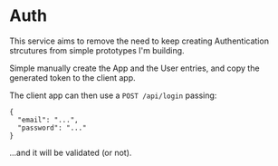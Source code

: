 # Auth

This service aims to remove the need to keep creating Authentication strcutures from simple prototypes I'm building.

Simple manually create the App and the User entries, and copy the generated token to the client app.

The client app can then use a `POST /api/login` passing:

```
{
  "email": "...",
  "password": "..."
}
```

...and it will be validated (or not).

